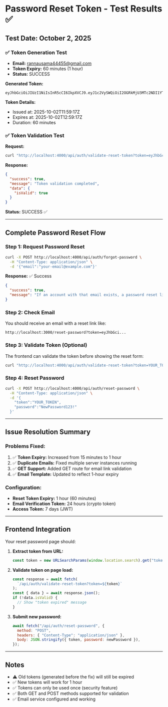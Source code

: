 # Password Reset Token - Test Results ✅

## Test Date: October 2, 2025

### ✅ Token Generation Test

- **Email:** rannausama44455@gmail.com
- **Token Expiry:** 60 minutes (1 hour)
- **Status:** SUCCESS

**Generated Token:**

```
eyJhbGciOiJIUzI1NiIsInR5cCI6IkpXVCJ9.eyJ1c2VySWQiOiI2OGRkMjU3MTc2NDI1YTgwOTMwZTdlMjgiLCJlbWFpbCI6InJhbm5hdXNhbWE0NDQ1NUBnbWFpbC5jb20iLCJ0eXBlIjoicmVzZXQiLCJpYXQiOjE3NTk0MDY3NTcsImV4cCI6MTc1OTQxMDM1N30.JHfvtwFPqH2ZZaNFexNQ7luOqk8RFf6EdqNQ910xDkE
```

**Token Details:**

- Issued at: 2025-10-02T11:59:17Z
- Expires at: 2025-10-02T12:59:17Z
- Duration: 60 minutes

### ✅ Token Validation Test

**Request:**

```bash
curl "http://localhost:4000/api/auth/validate-reset-token?token=eyJhbGci..."
```

**Response:**

```json
{
  "success": true,
  "message": "Token validation completed",
  "data": {
    "isValid": true
  }
}
```

**Status:** SUCCESS ✅

---

## Complete Password Reset Flow

### Step 1: Request Password Reset

```bash
curl -X POST http://localhost:4000/api/auth/forgot-password \
  -H "Content-Type: application/json" \
  -d '{"email":"your-email@example.com"}'
```

**Response:** ✅ Success

```json
{
  "success": true,
  "message": "If an account with that email exists, a password reset link has been sent"
}
```

### Step 2: Check Email

You should receive an email with a reset link like:

```
http://localhost:3000/reset-password?token=eyJhbGci...
```

### Step 3: Validate Token (Optional)

The frontend can validate the token before showing the reset form:

```bash
curl "http://localhost:4000/api/auth/validate-reset-token?token=YOUR_TOKEN"
```

### Step 4: Reset Password

```bash
curl -X POST http://localhost:4000/api/auth/reset-password \
  -H "Content-Type: application/json" \
  -d '{
    "token":"YOUR_TOKEN",
    "password":"NewPassword123!"
  }'
```

---

## Issue Resolution Summary

### Problems Fixed:

1. ✅ **Token Expiry:** Increased from 15 minutes to 1 hour
2. ✅ **Duplicate Emails:** Fixed multiple server instances running
3. ✅ **GET Support:** Added GET route for email link validation
4. ✅ **Email Template:** Updated to reflect 1-hour expiry

### Configuration:

- **Reset Token Expiry:** 1 hour (60 minutes)
- **Email Verification Token:** 24 hours (crypto token)
- **Access Token:** 7 days (JWT)

---

## Frontend Integration

Your reset password page should:

1. **Extract token from URL:**

   ```javascript
   const token = new URLSearchParams(window.location.search).get("token");
   ```

2. **Validate token on page load:**

   ```javascript
   const response = await fetch(
     `/api/auth/validate-reset-token?token=${token}`
   );
   const { data } = await response.json();
   if (!data.isValid) {
     // Show "token expired" message
   }
   ```

3. **Submit new password:**
   ```javascript
   await fetch("/api/auth/reset-password", {
     method: "POST",
     headers: { "Content-Type": "application/json" },
     body: JSON.stringify({ token, password: newPassword }),
   });
   ```

---

## Notes

- ⚠️ Old tokens (generated before the fix) will still be expired
- ✅ New tokens will work for 1 hour
- ✅ Tokens can only be used once (security feature)
- ✅ Both GET and POST methods supported for validation
- ✅ Email service configured and working
